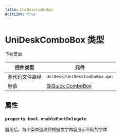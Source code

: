 ```yaml
---
title: UniDeskComboBox
editLink: true
---
```

# UniDeskComboBox 类型
下拉菜单

| 控件类型    | 元件                                                                              |
| ------- | ------------------------------------------------------------------------------- |
| 源代码文件路径 | `UniDesk/UniDeskComboBox.qml`                                                   |
| 继承      | [QtQuick ComboBox](https://doc.qt.io/qt-6.8/qml-qtquick-controls-combobox.html) |

## 属性
### `property bool enableFontDelegate`
启用后，每个菜单选项将根据文字内容展示不同的字体

